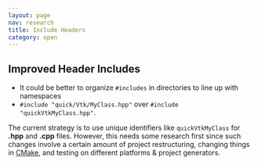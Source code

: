 ```yaml
---
layout: page
nav: research
title: Include Headers
category: open
---
```


## Improved Header Includes
- It could be better to organize `#includes` in directories to line up with namespaces
- `#include "quick/Vtk/MyClass.hpp"` over `#include "quickVtkMyClass.hpp"`.

The current strategy is to use unique identifiers like `quickVtkMyClass` for **.hpp** and **.cpp** files. However, this needs some research first since such changes involve a certain amount of project restructuring, changing things in [CMake](https://cmake.org/), and testing on different platforms & project generators.
